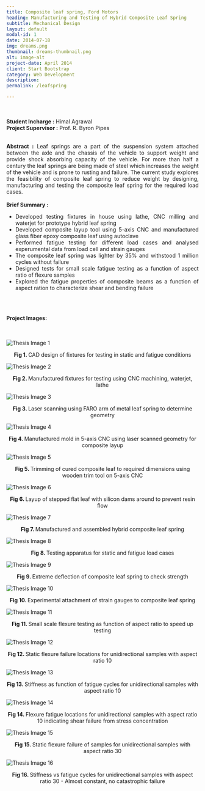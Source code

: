 ```yaml
---
title: Composite leaf spring, Ford Motors
heading: Manufacturing and Testing of Hybrid Composite Leaf Spring
subtitle: Mechanical Design
layout: default
modal-id: 1
date: 2014-07-18
img: dreams.png
thumbnail: dreams-thumbnail.png
alt: image-alt
project-date: April 2014
client: Start Bootstrap
category: Web Development
description:
permalink: /leafspring

---
```


<br>
<br>
<div style="text-align: justify">
<b>Student Incharge :</b> Himal Agrawal
<br>
<b>Project Supervisor :</b> Prof. R. Byron Pipes 
<br>
<br>

<b>Abstract :</b> Leaf springs are a part of the suspension system attached between the axle and the chassis
of the vehicle to support weight and provide shock absorbing capacity of the vehicle. For more than half a century the leaf springs are being made of steel which increases the weight of the vehicle and is prone to rusting and failure. The current study explores the feasibility of composite leaf spring to reduce weight by designing, manufacturing and testing the composite leaf spring for the required load cases.
<br>
<br>
<b> Brief Summary :</b>
<ul>
  <li>Developed testing fixtures in house using lathe, CNC milling and waterjet for prototype hybrid leaf spring</li>
  <li>Developed composite layup tool using 5-axis CNC and manufactured glass fiber epoxy composite leaf using autoclave </li>
  <li>Performed fatigue testing for different load cases and analysed experumental data from load cell and strain gauges</li>
  <li>The composite leaf spring was lighter by 35% and withstood 1 million cycles without failure</li>
  <li>Designed tests for small scale fatigue testing as a function of aspect ratio of flexure samples </li>
  <li>Explored the fatigue properties of composite beams as a function of aspect ration to characterize shear and bending failure</li>

</ul>

<br>
<br>

<b>Project Images:</b>
<br>
<br>
<br>
<div class="row">
<div class="col-md-6 col-md-offset-3">

<img src="img/portfolio/leafspring/1.png" class="img-responsive img-centered" alt="Thesis Image 1">
<p class="text-muted" align = "center"> <b> Fig 1. </b>CAD design of fixtures for testing in static and fatigue conditions</p>

<img src="img/portfolio/leafspring/2.jpg" class="img-responsive img-centered" alt="Thesis Image 2">
<p class="text-muted" align = "center"> <b> Fig 2. </b>Manufactured fixtures for testing using CNC machining, waterjet, lathe</p>

<img src="img/portfolio/leafspring/3.jpg" class="img-responsive img-centered" alt="Thesis Image 3">
<p class="text-muted" align = "center"> <b> Fig 3. </b>Laser scanning using FARO arm of metal leaf spring to determine geometry</p>

<img src="img/portfolio/leafspring/4.jpg" class="img-responsive img-centered" alt="Thesis Image 4">
<p class="text-muted" align = "center"> <b> Fig 4. </b>Manufactured mold in 5-axis CNC using laser scanned geometry for composite layup</p>

<img src="img/portfolio/leafspring/5.jpg" class="img-responsive img-centered" alt="Thesis Image 5">
<p class="text-muted" align = "center"> <b> Fig 5. </b>Trimming of cured composite leaf to required dimensions using wooden trim tool on 5-axis CNC</p>

<img src="img/portfolio/leafspring/6.jpg" class="img-responsive img-centered" alt="Thesis Image 6">
<p class="text-muted" align = "center"> <b> Fig 6. </b>Layup of stepped flat leaf with silicon dams around to prevent resin flow</p>

<img src="img/portfolio/leafspring/7.jpg" class="img-responsive img-centered" alt="Thesis Image 7">
<p class="text-muted" align = "center"> <b> Fig 7. </b>Manufactured and assembled hybrid composite leaf spring</p>

<img src="img/portfolio/leafspring/8.jpg" class="img-responsive img-centered" alt="Thesis Image 8">
<p class="text-muted" align = "center"> <b> Fig 8. </b>Testing apparatus for static and fatigue load cases</p>

<img src="img/portfolio/leafspring/9.png" class="img-responsive img-centered" alt="Thesis Image 9">
<p class="text-muted" align = "center"> <b> Fig 9. </b>Extreme deflection of composite leaf spring to check strength</p>

<img src="img/portfolio/leafspring/10.png" class="img-responsive img-centered" alt="Thesis Image 10">
<p class="text-muted" align = "center"> <b> Fig 10. </b>Experimental attachment of strain gauges to composite leaf spring</p>

<img src="img/portfolio/leafspring/11.png" class="img-responsive img-centered" alt="Thesis Image 11">
<p class="text-muted" align = "center"> <b> Fig 11. </b>Small scale flexure testing as function of aspect ratio to speed up testing</p>

<img src="img/portfolio/leafspring/12.jpg" class="img-responsive img-centered" alt="Thesis Image 12">
<p class="text-muted" align = "center"> <b> Fig 12. </b>Static flexure failure locations for unidirectional samples with aspect ratio 10 </p>

<img src="img/portfolio/leafspring/13.png" class="img-responsive img-centered" alt="Thesis Image 13">
<p class="text-muted" align = "center"> <b> Fig 13. </b>Stiffness as function of fatigue cycles for unidirectional samples with aspect ratio 10</p>

<img src="img/portfolio/leafspring/14.jpg" class="img-responsive img-centered" alt="Thesis Image 14">
<p class="text-muted" align = "center"> <b> Fig 14. </b>Flexure fatigue locations for unidirectional samples with aspect ratio 10 indicating shear failure from stress concentration</p>

<img src="img/portfolio/leafspring/15.jpg" class="img-responsive img-centered" alt="Thesis Image 15">
<p class="text-muted" align = "center"> <b> Fig 15. </b>Static flexure failure of samples for unidirectional samples with aspect ratio 30</p>

<img src="img/portfolio/leafspring/16.png" class="img-responsive img-centered" alt="Thesis Image 16">
<p class="text-muted" align = "center"> <b> Fig 16. </b>Stiffness vs fatigue cycles for unidirectional samples with aspect ratio 30 - Almost constant, no catastrophic failure</p>

</div>


</div>
</div>

